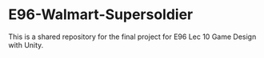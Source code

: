 # E96-Walmart-Supersoldier
 
This is a shared repository for the final project for E96 Lec 10 Game Design with Unity.